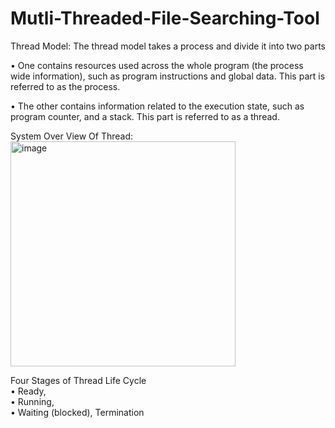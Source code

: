 # Mutli-Threaded-File-Searching-Tool
Thread Model:
The thread model takes a process and divide it into two parts 

• One contains resources used across the whole program (the process wide information), such as program instructions and global data. This part is referred to as the process. 

• The other contains information related to the execution state, such as program counter, and a stack. This part is referred to as a thread.

System Over View Of Thread:
<img width="360" alt="image" src="https://github.com/SaiPranav-Datrika/Mutli-Threaded-File-Searching-Tool/assets/102690390/1819cc9c-50a9-4db3-aec9-415fd8225bc8">

 
Four Stages of Thread  Life Cycle   
• Ready,   
• Running,  
 • Waiting (blocked), Termination
